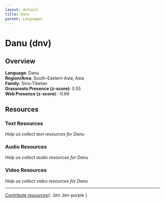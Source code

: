 ```yaml
---
layout: default
title: Danu
parent: Languages
---
```


# Danu (dnv)

## Overview

**Language**: Danu  
**Region/Area**: South-Eastern Asia, Asia  
**Family**: Sino-Tibetan  
**Grassroots Presence (z-score)**: 0.55  
**Web Presence (z-score)**: -0.66  

## Resources

### Text Resources
*Help us collect text resources for Danu*

### Audio Resources
*Help us collect audio resources for Danu*

### Video Resources
*Help us collect video resources for Danu*

---

[Contribute resources](https://forms.office.com/e/1SfLJx3u1r){: .btn .btn-purple }
